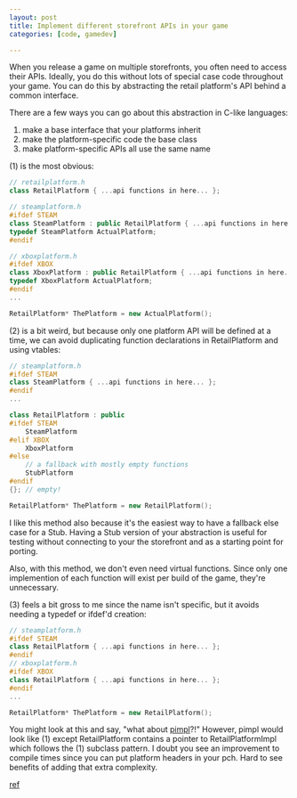 ```yaml
---
layout: post
title: Implement different storefront APIs in your game
categories: [code, gamedev]

---
```


When you release a game on multiple storefronts, you often need to access their
APIs. Ideally, you do this without lots of special case code throughout your
game. You can do this by abstracting the retail platform's API behind a common
interface.

There are a few ways you can go about this abstraction in C-like languages:

1. make a base interface that your platforms inherit
1. make the platform-specific code the base class
1. make platform-specific APIs all use the same name

(1) is the most obvious:

```cpp
// retailplatform.h
class RetailPlatform { ...api functions in here... };

// steamplatform.h
#ifdef STEAM
class SteamPlatform : public RetailPlatform { ...api functions in here... }
typedef SteamPlatform ActualPlatform;
#endif

// xboxplatform.h
#ifdef XBOX
class XboxPlatform : public RetailPlatform { ...api functions in here... }
typedef XboxPlatform ActualPlatform;
#endif
...

RetailPlatform* ThePlatform = new ActualPlatform();
```


(2) is a bit weird, but because only one platform API will be defined at a
time, we can avoid duplicating function declarations in RetailPlatform and
using vtables:

```cpp
// steamplatform.h
#ifdef STEAM
class SteamPlatform { ...api functions in here... };
#endif
...

class RetailPlatform : public
#ifdef STEAM
    SteamPlatform
#elif XBOX
    XboxPlatform
#else
    // a fallback with mostly empty functions
    StubPlatform
#endif
{}; // empty!

RetailPlatform* ThePlatform = new RetailPlatform();
```

I like this method also because it's the easiest way to have a fallback else
case for a Stub. Having a Stub version of your abstraction is useful for
testing without connecting to your the storefront and as a starting point for
porting.

Also, with this method, we don't even need virtual functions. Since only one
implemention of each function will exist per build of the game, they're
unnecessary.


(3) feels a bit gross to me since the name isn't specific, but it avoids
needing a typedef or ifdef'd creation:

```cpp
// steamplatform.h
#ifdef STEAM
class RetailPlatform { ...api functions in here... };
#endif
// xboxplatform.h
#ifdef XBOX
class RetailPlatform { ...api functions in here... };
#endif
...

RetailPlatform* ThePlatform = new RetailPlatform();
```


You might look at this and say, "what about
[pimpl](https://en.cppreference.com/w/cpp/language/pimpl)?!" However, pimpl
would look like (1) except RetailPlatform contains a pointer to
RetailPlatformImpl which follows the (1) subclass pattern. I doubt you see an
improvement to compile times since you can put platform headers in your pch.
Hard to see benefits of adding that extra complexity.


[ref](https://www.reddit.com/r/gamedev/comments/1350bxg/how_do_you_manage_your_steam_versions_vs_nonsteam/jiigvym/?context=10000)
